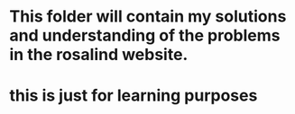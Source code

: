 # This folder will contain my solutions and understanding of the problems in the rosalind website.
# this is just for learning purposes
